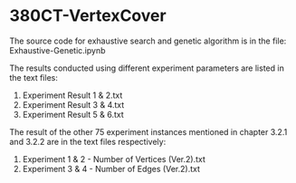 # 380CT-VertexCover

The source code for exhaustive search and genetic algorithm is in the file:
Exhaustive-Genetic.ipynb

The results conducted using different experiment parameters are listed in the text files:
1. Experiment Result 1 & 2.txt
2. Experiment Result 3 & 4.txt
3. Experiment Result 5 & 6.txt

The result of the other 75 experiment instances mentioned in chapter 3.2.1 and 3.2.2 are in the text files respectively:
1. Experiment 1 & 2 - Number of Vertices (Ver.2).txt
2. Experiment 3 & 4 - Number of Edges (Ver.2).txt
